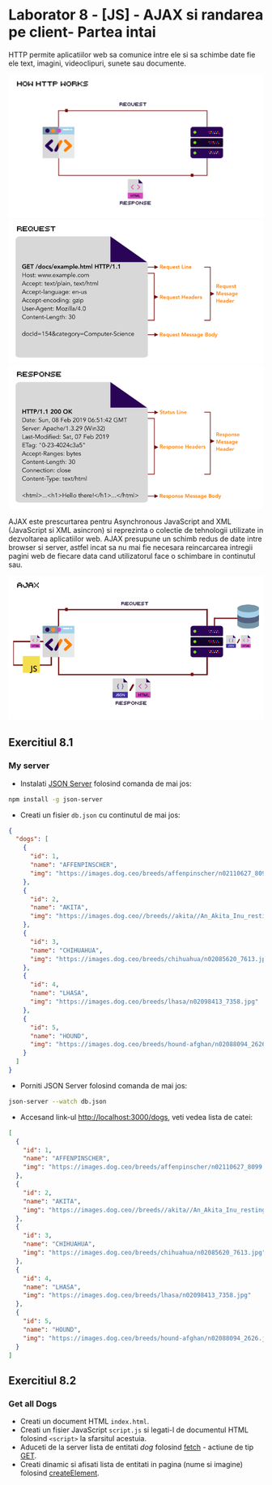 # Laborator 8 - [JS] - AJAX si randarea pe client- Partea intai

HTTP permite aplicatiilor web sa comunice intre ele si sa schimbe date fie ele text, imagini, videoclipuri, sunete sau documente.

![HTTP](http.png)
![HTTP Request](http-request.png)
![HTTP Response](http-response.png)

AJAX este prescurtarea pentru Asynchronous JavaScript and XML (JavaScript si XML asincron) si reprezinta o colectie de tehnologii utilizate in dezvoltarea aplicatiilor web. AJAX presupune un schimb redus de date intre browser si server, astfel incat sa nu mai fie necesara reincarcarea intregii pagini web de fiecare data cand utilizatorul face o schimbare in continutul sau.

![Ajax](AJAX.png)

## Exercitiul 8.1

### My server

- Instalati [JSON Server](https://github.com/typicode/json-server) folosind comanda de mai jos:

```bash
npm install -g json-server
```

- Creati un fisier `db.json` cu continutul de mai jos:

```json
{
  "dogs": [
    {
      "id": 1,
      "name": "AFFENPINSCHER",
      "img": "https://images.dog.ceo/breeds/affenpinscher/n02110627_8099.jpg"
    },
    {
      "id": 2,
      "name": "AKITA",
      "img": "https://images.dog.ceo//breeds//akita//An_Akita_Inu_resting.jpg"
    },
    {
      "id": 3,
      "name": "CHIHUAHUA",
      "img": "https://images.dog.ceo/breeds/chihuahua/n02085620_7613.jpg"
    },
    {
      "id": 4,
      "name": "LHASA",
      "img": "https://images.dog.ceo/breeds/lhasa/n02098413_7358.jpg"
    },
    {
      "id": 5,
      "name": "HOUND",
      "img": "https://images.dog.ceo/breeds/hound-afghan/n02088094_2626.jpg"
    }
  ]
}
```

- Porniti JSON Server folosind comanda de mai jos:

```bash
json-server --watch db.json
```

- Accesand link-ul [http://localhost:3000/dogs](http://localhost:3000/dogs), veti vedea lista de catei:

```json
[
  {
    "id": 1,
    "name": "AFFENPINSCHER",
    "img": "https://images.dog.ceo/breeds/affenpinscher/n02110627_8099.jpg"
  },
  {
    "id": 2,
    "name": "AKITA",
    "img": "https://images.dog.ceo//breeds//akita//An_Akita_Inu_resting.jpg"
  },
  {
    "id": 3,
    "name": "CHIHUAHUA",
    "img": "https://images.dog.ceo/breeds/chihuahua/n02085620_7613.jpg"
  },
  {
    "id": 4,
    "name": "LHASA",
    "img": "https://images.dog.ceo/breeds/lhasa/n02098413_7358.jpg"
  },
  {
    "id": 5,
    "name": "HOUND",
    "img": "https://images.dog.ceo/breeds/hound-afghan/n02088094_2626.jpg"
  }
]
```

## Exercitiul 8.2

### Get all Dogs

- Creati un document HTML `index.html`.
- Creati un fisier JavaScript `script.js` si legati-l de documentul HTML folosind `<script>` la sfarsitul acestuia.
- Aduceti de la server lista de entitati _dog_ folosind [fetch](https://developers.google.com/web/updates/2015/03/introduction-to-fetch) - actiune de tip [GET](https://spring.io/understanding/REST#get).
- Creati dinamic si afisati lista de entitati in pagina (nume si imagine) folosind [createElement](https://developer.mozilla.org/en-US/docs/Web/API/Document/createElement).
